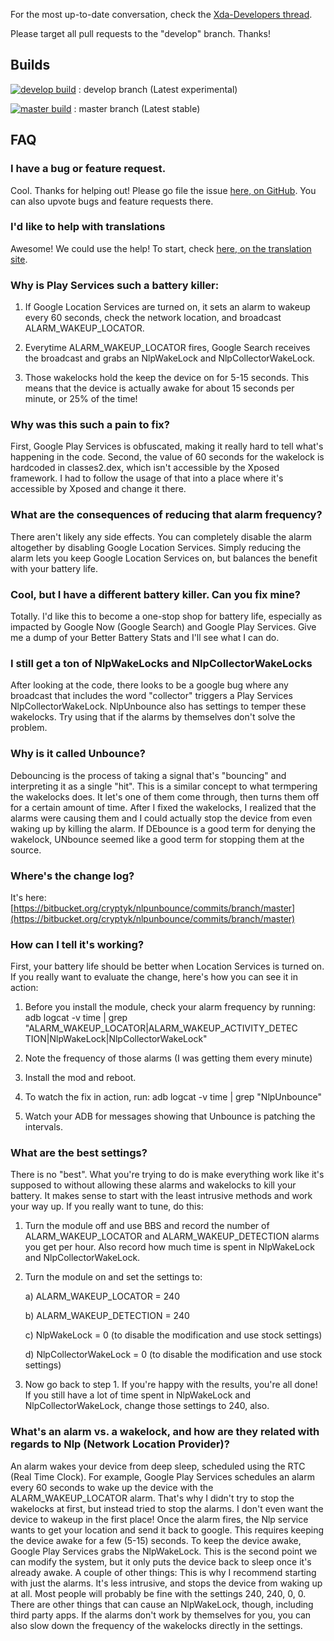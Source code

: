 For the most up-to-date conversation, check the [Xda-Developers thread](http://forum.xda-developers.com/xposed/modules/mod-nlpunbounce-reduce-nlp-wakelocks-t2853874).

Please target all pull requests to the "develop" branch.  Thanks! 

## Builds
[![develop build](https://travis-ci.org/rsteckler/unbounce-android.svg?branch=develop)](https://travis-ci.org/rsteckler/unbounce-android) : develop branch (Latest experimental) 

[![master build](https://travis-ci.org/rsteckler/unbounce-android.svg?branch=master)](https://travis-ci.org/rsteckler/unbounce-android) : master branch (Latest stable) 

## FAQ
### I have a bug or feature request.
Cool. Thanks for helping out! Please go file the issue [here, on GitHub](https://github.com/rsteckler/unbounce-android/issues). You can also upvote bugs and feature requests there.

### I'd like to help with translations
Awesome!  We could use the help!  To start, check [here, on the translation site](https://poeditor.com/join/project?hash=cba2f814b8847c56fda6850f288f2f7d).

### Why is Play Services such a battery killer:
1) If Google Location Services are turned on, it sets an alarm to wakeup every 60 seconds, check the network location, and broadcast ALARM_WAKEUP_LOCATOR.

2) Everytime ALARM_WAKEUP_LOCATOR fires, Google Search receives the broadcast and grabs an NlpWakeLock and NlpCollectorWakeLock.

3) Those wakelocks hold the keep the device on for 5-15 seconds. This means that the device is actually awake for about 15 seconds per minute, or 25% of the time!


### Why was this such a pain to fix?
First, Google Play Services is obfuscated, making it really hard to tell what's happening in the code. 
Second, the value of 60 seconds for the wakelock is hardcoded in classes2.dex, which isn't accessible by the Xposed framework. I had to follow the usage of that into a place where it's accessible by Xposed and change it there.

### What are the consequences of reducing that alarm frequency?
There aren't likely any side effects. You can completely disable the alarm altogether by disabling Google Location Services. Simply reducing the alarm lets you keep Google Location Services on, but balances the benefit with your battery life.

### Cool, but I have a different battery killer. Can you fix mine?
Totally. I'd like this to become a one-stop shop for battery life, especially as impacted by Google Now (Google Search) and Google Play Services. Give me a dump of your Better Battery Stats and I'll see what I can do.

### I still get a ton of NlpWakeLocks and NlpCollectorWakeLocks
After looking at the code, there looks to be a google bug where any broadcast that includes the word "collector" triggers a Play Services NlpCollectorWakeLock. NlpUnbounce also has settings to temper these wakelocks. Try using that if the alarms by themselves don't solve the problem.

### Why is it called Unbounce?
Debouncing is the process of taking a signal that's "bouncing" and interpreting it as a single "hit". This is a similar concept to what termpering the wakelocks does. It let's one of them come through, then turns them off for a certain amount of time. After I fixed the wakelocks, I realized that the alarms were causing them and I could actually stop the device from even waking up by killing the alarm. If DEbounce is a good term for denying the wakelock, UNbounce seemed like a good term for stopping them at the source.

### Where's the change log?
It's here: [https://bitbucket.org/cryptyk/nlpunbounce/commits/branch/master](https://bitbucket.org/cryptyk/nlpunbounce/commits/branch/master)

### How can I tell it's working?
First, your battery life should be better when Location Services is turned on.  If you really want to evaluate the change, here's how you can see it in action:

1) Before you install the module, check your alarm frequency by running: adb logcat -v time | grep "ALARM_WAKEUP_LOCATOR\|ALARM_WAKEUP_ACTIVITY_DETEC TION\|NlpWakeLock\|NlpCollectorWakeLock"

2) Note the frequency of those alarms (I was getting them every minute)

3) Install the mod and reboot.

4) To watch the fix in action, run: adb logcat -v time | grep "NlpUnbounce"

5) Watch your ADB for messages showing that Unbounce is patching the intervals.


### What are the best settings?
There is no "best". What you're trying to do is make everything work like it's supposed to without allowing these alarms and wakelocks to kill your battery. It makes sense to start with the least intrusive methods and work your way up. If you really want to tune, do this:

1) Turn the module off and use BBS and record the number of ALARM_WAKEUP_LOCATOR and ALARM_WAKEUP_DETECTION alarms you get per hour. Also record how much time is spent in NlpWakeLock and NlpCollectorWakeLock.
 
2) Turn the module on and set the settings to:
 
    a) ALARM_WAKEUP_LOCATOR = 240

    b) ALARM_WAKEUP_DETECTION = 240

    c) NlpWakeLock = 0 (to disable the modification and use stock settings)

    d) NlpCollectorWakeLock = 0 (to disable the modification and use stock settings)

3) Now go back to step 1. If you're happy with the results, you're all done! If you still have a lot of time spent in NlpWakeLock and NlpCollectorWakeLock, change those settings to 240, also.

### What's an alarm vs. a wakelock, and how are they related with regards to Nlp (Network Location Provider)?
An alarm wakes your device from deep sleep, scheduled using the RTC (Real Time Clock). For example, Google Play Services schedules an alarm every 60 seconds to wake up the device with the ALARM_WAKEUP_LOCATOR alarm. That's why I didn't try to stop the wakelocks at first, but instead tried to stop the alarms. I don't even want the device to wakeup in the first place!
Once the alarm fires, the Nlp service wants to get your location and send it back to google. This requires keeping the device awake for a few (5-15) seconds. To keep the device awake, Google Play Services grabs the NlpWakeLock. This is the second point we can modify the system, but it only puts the device back to sleep once it's already awake.
A couple of other things: This is why I recommend starting with just the alarms. It's less intrusive, and stops the device from waking up at all. Most people will probably be fine with the settings 240, 240, 0, 0. There are other things that can cause an NlpWakeLock, though, including third party apps. If the alarms don't work by themselves for you, you can also slow down the frequency of the wakelocks directly in the settings.